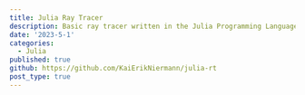 ```yaml
---
title: Julia Ray Tracer
description: Basic ray tracer written in the Julia Programming Language.
date: '2023-5-1'
categories:
  - Julia
published: true
github: https://github.com/KaiErikNiermann/julia-rt
post_type: true
---
```




